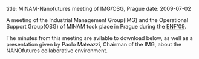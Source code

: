title: MINAM-Nanofutures meeting of IMG/OSG, Prague
date: 2009-07-02  

A meeting of the Industrial Management Group(IMG) and the Operational Support Group(OSG) of MINAM took place in Prague during the [ENF'09]( http://www.euronanoforum2009.eu/programme).

The minutes from this meeting are avilable to download below, as well as a presentation given by Paolo Mateazzi, Chairman of the IMG, about the
NANOfutures collaborative environment.



  